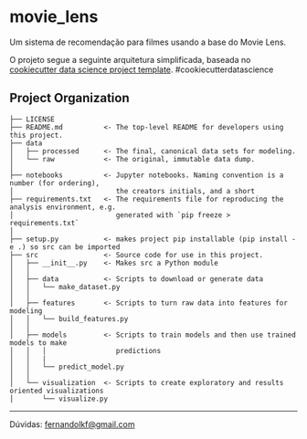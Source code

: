 movie_lens
==============================

Um sistema de recomendação para filmes usando a base do Movie Lens.

O projeto segue a seguinte arquitetura simplificada, baseada no <a target="_blank" href="https://drivendata.github.io/cookiecutter-data-science/">cookiecutter data science project template</a>. #cookiecutterdatascience</small></p> 

Project Organization
------------

    ├── LICENSE
    ├── README.md          <- The top-level README for developers using this project.
    ├── data
    │   ├── processed      <- The final, canonical data sets for modeling.
    │   └── raw            <- The original, immutable data dump.
    │
    ├── notebooks          <- Jupyter notebooks. Naming convention is a number (for ordering),
    │                         the creators initials, and a short 
    ├── requirements.txt   <- The requirements file for reproducing the analysis environment, e.g.
    │                         generated with `pip freeze > requirements.txt`
    │
    ├── setup.py           <- makes project pip installable (pip install -e .) so src can be imported
    ├── src                <- Source code for use in this project.
    │   ├── __init__.py    <- Makes src a Python module
    │   │
    │   ├── data           <- Scripts to download or generate data
    │   │   └── make_dataset.py
    │   │
    │   ├── features       <- Scripts to turn raw data into features for modeling
    │   │   └── build_features.py
    │   │
    │   ├── models         <- Scripts to train models and then use trained models to make
    │   │   │                 predictions
    │   │   |
    │   │   └── predict_model.py
    │   │
    │   └── visualization  <- Scripts to create exploratory and results oriented visualizations
    │       └── visualize.py


--------

Dúvidas: fernandolkf@gmail.com